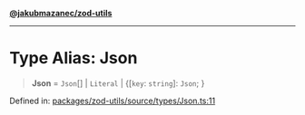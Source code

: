 [**@jakubmazanec/zod-utils**](../README.md)

---

# Type Alias: Json

> **Json** = `Json`[] \| `Literal` \| \{\[`key`: `string`\]: `Json`; \}

Defined in:
[packages/zod-utils/source/types/Json.ts:11](https://github.com/jakubmazanec/tools/blob/c36a857a499e2c0c4f38fc4405cb987b357adf10/packages/zod-utils/source/types/Json.ts#L11)
